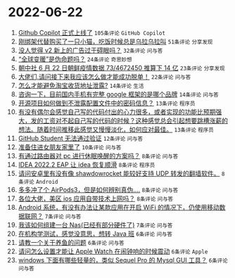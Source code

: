 # 2022-06-22

1. [Github Copilot 正式上线了](https://www.v2ex.com/t/861260) `105条评论` `GitHub Copilot`
1. [刚绑架代替购买了一只小猫，吃饭时候总是乌拉乌拉叫](https://www.v2ex.com/t/861287) `51条评论` `分享发现`
1. [没人觉得 v2 新上的广告过于碍眼吗？](https://www.v2ex.com/t/861263) `32条评论` `问与答`
1. [“全球变暖”是伪命题吗？](https://www.v2ex.com/t/861271) `24条评论` `奇思妙想`
1. [朝中社 6 月 22 日朝鲜疫情数据 73/4672450 推算下 14 亿](https://www.v2ex.com/t/861301) `23条评论` `分享发现`
1. [大佬们,请问接下来我应该怎么做才能成功脱单！](https://www.v2ex.com/t/861296) `22条评论` `问与答`
1. [怎么才能避免淘宝收货地址泄露?](https://www.v2ex.com/t/861291) `14条评论` `生活`
1. [咨询一下，目前国内手机有完整 google 框架的是哪个品牌](https://www.v2ex.com/t/861272) `14条评论` `问与答`
1. [开源项目如何做到不泄露配置文件中的密码信息？](https://www.v2ex.com/t/861312) `13条评论` `程序员`
1. [有没有偶尔会感觉自己写的代码付出的心力很多，或者实现的功能比预期强大，发的工资对不起自己写的代码的时候？这种感觉总会引起想要跳槽涨薪的想法。随着时间推移此感觉又慢慢淡化，如何应对最佳。](https://www.v2ex.com/t/861298) `13条评论` `程序员`
1. [GitHub Student 无法通过验证](https://www.v2ex.com/t/861281) `12条评论` `问与答`
1. [准备住进女朋友家里了](https://www.v2ex.com/t/861292) `10条评论` `问与答`
1. [有通过路由器对 pc 进行休眠唤醒的方案吗？](https://www.v2ex.com/t/861305) `8条评论` `问与答`
1. [IDEA 2022.2 EAP 让 idea 恢复顺滑](https://www.v2ex.com/t/861302) `8条评论` `程序员`
1. [请问安卓里有没有像 shawdowrocket 能较好支持 UDP 转发的翻墙软件。](https://www.v2ex.com/t/861273) `8条评论` `Android`
1. [多多冲了个 AirPods3，但是如何辨别真伪....](https://www.v2ex.com/t/861269) `8条评论` `问与答`
1. [各位大佬，美区 ios 应用自带技术上网吗？](https://www.v2ex.com/t/861268) `8条评论` `问与答`
1. [Android 系统，有没有办法让某款应用在开启 WiFi 的情况下，仍使用移动数据联网？](https://www.v2ex.com/t/861264) `7条评论` `问与答`
1. [我该如何组建一台 Nas(已经有部分硬件了)](https://www.v2ex.com/t/861261) `7条评论` `问与答`
1. [在机构学测试，感觉没意思，想转 Java 班](https://www.v2ex.com/t/861303) `6条评论` `问与答`
1. [请教一个关于养鱼的问题](https://www.v2ex.com/t/861278) `6条评论` `问与答`
1. [请问怎么设置才能让 Apple Watch 在闹钟响的时候震动](https://www.v2ex.com/t/861274) `6条评论` `Apple`
1. [windows 下面有哪些轻量的，类似 Sequel Pro 的 Mysql GUI 工具？](https://www.v2ex.com/t/861266) `6条评论` `问与答`
